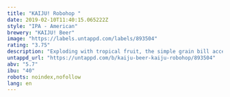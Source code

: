 ```yaml
---
title: "KAIJU! Robohop "
date: 2019-02-10T11:40:15.065222Z
style: "IPA - American"
brewery: "KAIJU! Beer"
image: "https://labels.untappd.com/labels/893504"
rating: "3.75"
description: "Exploding with tropical fruit, the simple grain bill accentuates the citrus and grassy notes of the hops while still allowing the flavour to linger. A hoppy golden ale that is awesome and lethal at the same time.  Cobbled together from the old brew house, a simple Mr Fusion Home Energy Reactor and gold spray paint, Robohop stood alone between KAIJU! HQ and the cataclysm. Too bad his reactor consumed more hops than the ravaging beasts.  "
untappd_url: "https://untappd.com/b/kaiju-beer-kaiju-robohop/893504"
abv: "5.7"
ibu: "40"
robots: noindex,nofollow
lang: en
---
```

